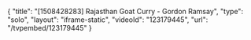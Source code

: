 {
    "title": "[1508428283] Rajasthan Goat Curry - Gordon Ramsay",
    "type": "solo",
    "layout": "iframe-static",
    "videoId": "123179445",
    "url": "\/tvpembed\/123179445"
}